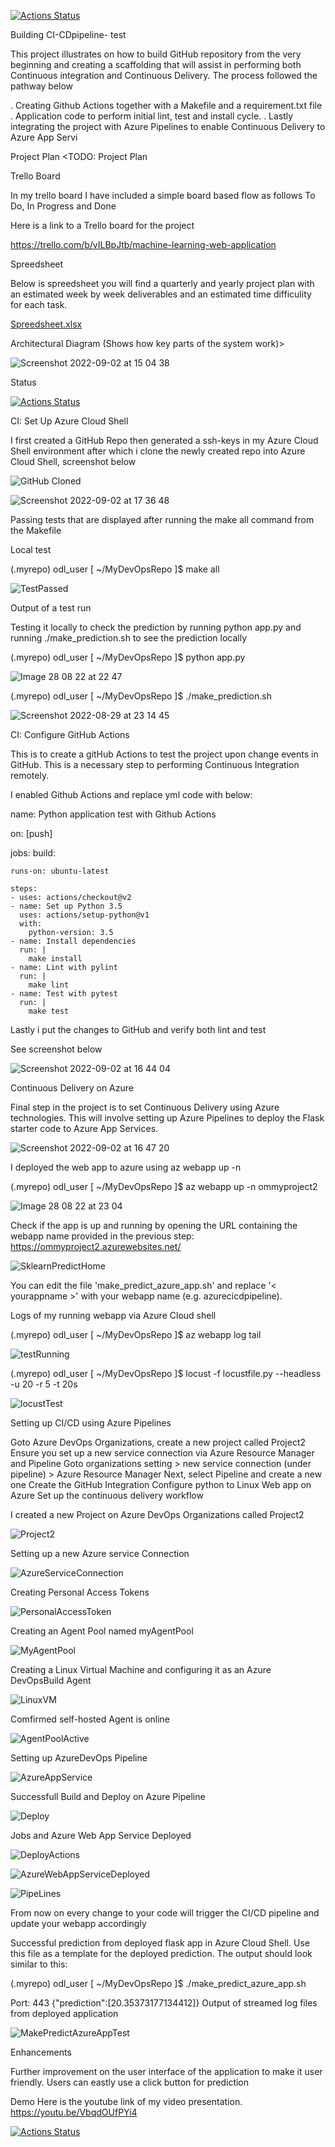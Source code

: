 [![Actions Status](https://github.com/OmmySaleh/MyDevOpsRepo/workflows/Python%20application%20test%20with%20Github%20Actions/badge.svg)](https://github.com/OmmySaleh/MyDevOpsRepo/actions)

Building CI-CDpipeline- test

This project illustrates on how to build GitHub repository from the very beginning and creating a scaffolding that will assist in performing both Continuous integration and Continuous Delivery. The process followed the pathway below

 . Creating Github Actions together with a Makefile and a requirement.txt file
 . Application code to perform initial lint, test and install cycle.
 . Lastly integrating the project with Azure Pipelines to enable Continuous Delivery to Azure App Servi

Project Plan
<TODO: Project Plan

Trello Board

In my trello board I have included a simple board based flow as follows
To Do,
In Progress and
Done

Here is a link to a Trello board for the project

https://trello.com/b/vILBpJtb/machine-learning-web-application

Spreedsheet

Below is spreedsheet you will find a quarterly and yearly project plan with an estimated week by week deliverables and an estimated time difficulity for each task.

[Spreedsheet.xlsx](https://github.com/OmmySaleh/MyDevOpsRepo/files/9478500/Spreedsheet.xlsx)


Architectural Diagram (Shows how key parts of the system work)>

![Screenshot 2022-09-02 at 15 04 38](https://user-images.githubusercontent.com/110615576/188156330-3963226a-997e-4943-bef3-c7e97cf5944e.png)


Status

[![Actions Status](https://github.com/OmmySaleh/MyDevOpsRepo/workflows/Python%20application%20test%20with%20Github%20Actions/badge.svg)](https://github.com/OmmySaleh/MyDevOpsRepo/actions)



CI: Set Up Azure Cloud Shell

I first created a GitHub Repo then generated a ssh-keys in my Azure Cloud Shell environment after which i clone the newly created repo into Azure Cloud Shell, screenshot below

![GitHub Cloned](https://user-images.githubusercontent.com/110615576/188479980-f5d07687-cc11-463f-a86f-cfd1a66589ef.png)

![Screenshot 2022-09-02 at 17 36 48](https://user-images.githubusercontent.com/110615576/188188159-fbfe6c61-4a50-45a4-a00b-4eaabe3a30b0.png)

Passing tests that are displayed after running the make all command from the Makefile

Local test

(.myrepo) odl_user [ ~/MyDevOpsRepo ]$ make all


![TestPassed](https://user-images.githubusercontent.com/110615576/188482645-31feb74e-6391-48ad-9e5e-d87cd1ba1a5f.png)


Output of a test run

Testing it locally to check the prediction by running python app.py and running ./make_prediction.sh to see the prediction locally


(.myrepo) odl_user [ ~/MyDevOpsRepo ]$ python app.py


![Image 28 08 22 at 22 47](https://user-images.githubusercontent.com/110615576/188171988-3d47df79-3400-424f-8518-a21f6b8a050b.jpg)


(.myrepo) odl_user [ ~/MyDevOpsRepo ]$ ./make_prediction.sh


![Screenshot 2022-08-29 at 23 14 45](https://user-images.githubusercontent.com/110615576/188172759-f39a92f9-cf7c-4cf4-83f2-9fa502103b0c.jpg)


CI: Configure GitHub Actions

This is to create a gitHub Actions to test the project upon change events in GitHub. This is a necessary step to performing Continuous Integration remotely.

I enabled Github Actions and replace yml code with below:

name: Python application test with Github Actions

on: [push]

jobs:
  build:

    runs-on: ubuntu-latest

    steps:
    - uses: actions/checkout@v2
    - name: Set up Python 3.5
      uses: actions/setup-python@v1
      with:
        python-version: 3.5
    - name: Install dependencies
      run: |
        make install
    - name: Lint with pylint
      run: |
        make lint
    - name: Test with pytest
      run: |
        make test

Lastly i put the changes to GitHub and verify both lint and test

See screenshot below

![Screenshot 2022-09-02 at 16 44 04](https://user-images.githubusercontent.com/110615576/188174657-99ff495a-f714-4fda-8655-5a464630440d.png)


Continuous Delivery on Azure

Final step in the project is to set Continuous Delivery using Azure technologies. This will involve setting up Azure Pipelines to deploy the Flask starter code to Azure App Services.

![Screenshot 2022-09-02 at 16 47 20](https://user-images.githubusercontent.com/110615576/188175495-0f80a9fc-cde7-41ed-be9b-2684574339c8.png)


I deployed the web app to azure using az webapp up -n


(.myrepo) odl_user [ ~/MyDevOpsRepo ]$ az webapp up -n ommyproject2


![Image 28 08 22 at 23 04](https://user-images.githubusercontent.com/110615576/188177623-9711a029-b8bc-4736-83ac-9c1f5ec0ad8b.jpg)


Check if the app is up and running by opening the URL containing the webapp name provided in the previous step:
https://ommyproject2.azurewebsites.net/


![SklearnPredictHome](https://user-images.githubusercontent.com/110615576/188485707-487ea116-179b-4af2-bc1b-c7e17ca94015.png)


You can edit the file 'make_predict_azure_app.sh' and replace '< yourappname >' with your webapp name (e.g. azurecicdpipeline).

Logs of my running webapp via Azure Cloud shell


(.myrepo) odl_user [ ~/MyDevOpsRepo ]$ az webapp log tail


![testRunning](https://user-images.githubusercontent.com/110615576/188486535-b5798239-f5b4-470b-8ba2-d869cc7b3ae7.png)


(.myrepo) odl_user [ ~/MyDevOpsRepo ]$ locust -f locustfile.py --headless -u 20 -r 5 -t 20s


![locustTest](https://user-images.githubusercontent.com/110615576/188487067-0ae4882b-ece1-4fda-bc0c-2e5f189a2334.png)


Setting up CI/CD using Azure Pipelines

Goto Azure DevOps Organizations, create a new project called Project2
Ensure you set up a new service connection via Azure Resource Manager and Pipeline
Goto organizations setting > new service connection (under pipeline) > Azure Resource Manager
Next, select Pipeline and create a new one
Create the GitHub Integration
Configure python to Linux Web app on Azure
Set up the continuous delivery workflow


I created a new Project on Azure DevOps Organizations  called Project2


![Project2](https://user-images.githubusercontent.com/110615576/188489045-0f914aa8-cbe2-4b12-b304-185a6da6d23a.png)


Setting up a new Azure service Connection


![AzureServiceConnection](https://user-images.githubusercontent.com/110615576/188489524-0851bb45-73a1-49de-bdc0-155480d5485f.png)


Creating Personal Access Tokens


![PersonalAccessToken](https://user-images.githubusercontent.com/110615576/188489865-00ac579a-c8a6-49e1-ad03-f457ea66de87.png)


Creating an Agent Pool named myAgentPool


![MyAgentPool](https://user-images.githubusercontent.com/110615576/188490039-fe3cf7df-592f-4235-8893-22fc2a2c7114.png)


Creating a Linux Virtual Machine and configuring it as an Azure DevOpsBuild Agent 


![LinuxVM](https://user-images.githubusercontent.com/110615576/188490516-f9481307-2185-4736-8b94-e9b1ab59170c.png)


Comfirmed self-hosted Agent is online

![AgentPoolActive](https://user-images.githubusercontent.com/110615576/188490734-bf337984-7a84-45c7-ab5d-34caac5827db.png)


Setting up AzureDevOps Pipeline

![AzureAppService](https://user-images.githubusercontent.com/110615576/188491004-d4937661-1099-4ddb-85ce-9bb626be2f7d.png)


Successfull Build and Deploy on Azure Pipeline

![Deploy](https://user-images.githubusercontent.com/110615576/188491258-ccd03212-5b18-42d5-b377-58f8177790d2.png)

Jobs and Azure Web App Service Deployed

![DeployActions](https://user-images.githubusercontent.com/110615576/188491484-d83860c9-9131-4ceb-9b59-dbd94e2478b4.png)


![AzureWebAppServiceDeployed](https://user-images.githubusercontent.com/110615576/188491386-0d802ff1-af39-4bc3-b362-44001b4563c6.png)


![PipeLines](https://user-images.githubusercontent.com/110615576/188491641-882f1d80-2eb0-445a-941e-bd5f5392e33d.png)



From now on every change to your code will trigger the CI/CD pipeline and update your webapp accordingly

Successful prediction from deployed flask app in Azure Cloud Shell. Use this file as a template for the deployed prediction. The output should look similar to this:

(.myrepo) odl_user [ ~/MyDevOpsRepo ]$ ./make_predict_azure_app.sh

Port: 443
{"prediction":[20.35373177134412]}
Output of streamed log files from deployed application

![MakePredictAzureAppTest](https://user-images.githubusercontent.com/110615576/188492001-d7833c31-5dbf-4e72-bcb7-f61d18db542d.png)



Enhancements

Further improvement on the user interface of the application to make it user friendly.
Users can eastly use a click button for prediction

Demo
Here is the youtube link of my video presentation.
https://youtu.be/VbqdOUfPYi4

[![Actions Status](https://github.com/OmmySaleh/MyDevOpsRepo/workflows/Python%20application%20test%20with%20Github%20Actions/badge.svg)](https://github.com/OmmySaleh/MyDevOpsRepo/actions)

